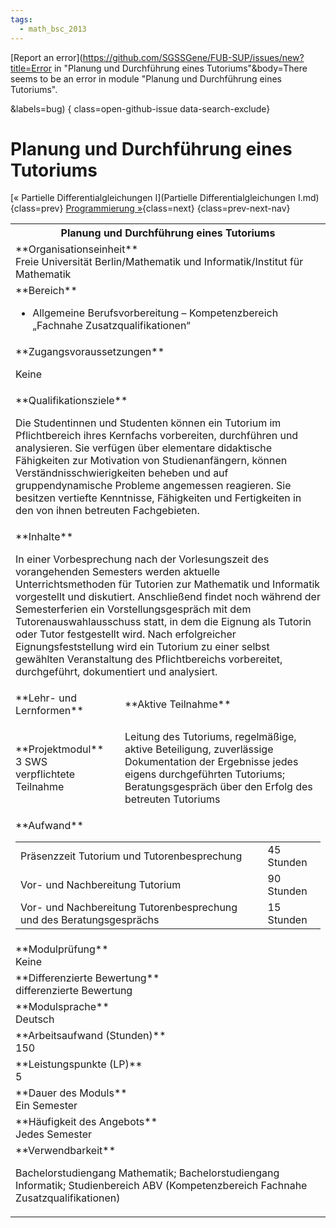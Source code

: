 ```yaml
---
tags:
  - math_bsc_2013
---
```

[Report an error](https://github.com/SGSSGene/FUB-SUP/issues/new?title=Error in "Planung und Durchführung eines Tutoriums"&body=There seems to be an error in module "Planung und Durchführung eines Tutoriums".

<Describe here a slightly more detailed description of what is wrong>&labels=bug)
{ class=open-github-issue data-search-exclude}

# Planung und Durchführung eines Tutoriums

[« Partielle Differentialgleichungen I](Partielle Differentialgleichungen I.md){class=prev}
[Programmierung »](Programmierung.md){class=next}
{class=prev-next-nav}

<table markdown id="moduledesc">
<tr markdown class="moduledesc_head"><th colspan="2">Planung und Durchführung eines Tutoriums </th></tr>
<tr markdown><td colspan="2">**Organisationseinheit**   <br>Freie Universität Berlin/Mathematik und Informatik/Institut für Mathematik</td></tr>

<tr markdown><td colspan="2">**Bereich**<br>


- Allgemeine Berufsvorbereitung – Kompetenzbereich „Fachnahe Zusatzqualifikationen“

</td></tr>

<tr markdown><td colspan="2">**Zugangsvoraussetzungen** <br>

Keine


</td></tr>
<tr markdown><td colspan="2">**Qualifikationsziele**    <br>

Die Studentinnen und Studenten können ein Tutorium im Pflichtbereich ihres
Kernfachs vorbereiten, durchführen und analysieren. Sie verfügen über
elementare didaktische Fähigkeiten zur Motivation von Studienanfängern,
können Verständnisschwierigkeiten beheben und auf gruppendynamische Probleme
angemessen reagieren. Sie besitzen vertiefte Kenntnisse, Fähigkeiten und
Fertigkeiten in den von ihnen betreuten Fachgebieten.


</td></tr>
<tr markdown><td colspan="2">**Inhalte**                <br>

In einer Vorbesprechung nach der Vorlesungszeit des vorangehenden Semesters
werden aktuelle Unterrichtsmethoden für Tutorien zur Mathematik und
Informatik vorgestellt und diskutiert. Anschließend findet noch während der
Semesterferien ein Vorstellungsgespräch mit dem Tutorenauswahlausschuss
statt, in dem die Eignung als Tutorin oder Tutor festgestellt wird. Nach
erfolgreicher Eignungsfeststellung wird ein Tutorium zu einer selbst
gewählten Veranstaltung des Pflichtbereichs vorbereitet, durchgeführt,
dokumentiert und analysiert.


</td></tr>

<tr markdown><td>**Lehr- und Lernformen**</td><td>**Aktive Teilnahme**</td></tr>
<tr markdown><td> **Projektmodul** <br>3 SWS <br> verpflichtete Teilnahme</td><td>

Leitung des Tutoriums, regelmäßige, aktive Beteiligung, zuverlässige Dokumentation der Ergebnisse jedes eigens durchgeführten Tutoriums; Beratungsgespräch über den Erfolg des betreuten Tutoriums
</td></tr>
<tr markdown><td colspan="2">**Aufwand**                <br>
<table class="aufwand_table">
<tr><td>Präsenzzeit Tutorium und Tutorenbesprechung</td><td>45 Stunden</td></tr>
<tr><td>Vor- und Nachbereitung Tutorium</td><td>90 Stunden</td></tr>
<tr><td>Vor- und Nachbereitung Tutorenbesprechung und des Beratungsgesprächs</td><td>15 Stunden</td></tr>
</table>

</td></tr>
<tr markdown><td colspan="2">**Modulprüfung**             <br>Keine


</td></tr>
<tr markdown><td colspan="2">**Differenzierte Bewertung** <br>differenzierte Bewertung

</td></tr>
<tr markdown><td colspan="2">**Modulsprache**             <br>Deutsch</td></tr>
<tr markdown><td colspan="2">**Arbeitsaufwand (Stunden)** <br>150</td></tr>
<tr markdown><td colspan="2">**Leistungspunkte (LP)**     <br>5</td></tr>
<tr markdown><td colspan="2">**Dauer des Moduls**         <br>Ein Semester</td></tr>
<tr markdown><td colspan="2">**Häufigkeit des Angebots**  <br>Jedes Semester</td></tr>
<tr markdown><td colspan="2">**Verwendbarkeit**           <br>

Bachelorstudiengang Mathematik; Bachelorstudiengang Informatik;
Studienbereich ABV (Kompetenzbereich Fachnahe Zusatzqualifikationen)


</td></tr>

</table>
